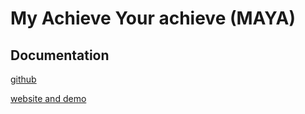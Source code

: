 # My Achieve Your achieve (MAYA)

## Documentation

[github](sites/demo-readonly/docs)

[website and demo](https://demo.openaws.dk/)
